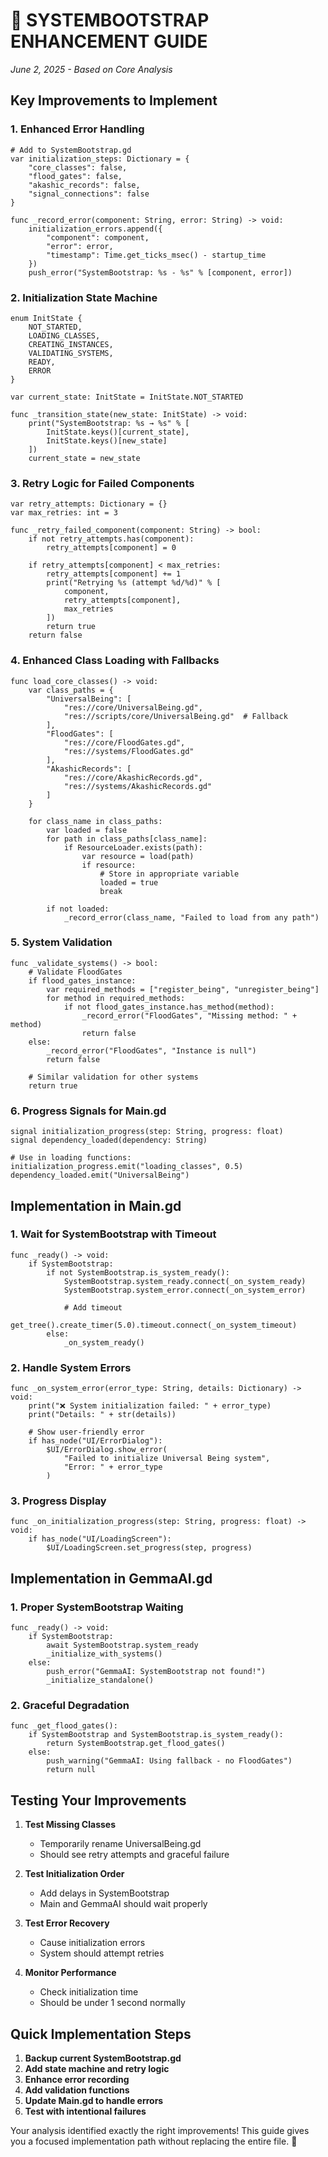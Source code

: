# 🚀 SYSTEMBOOTSTRAP ENHANCEMENT GUIDE
*June 2, 2025 - Based on Core Analysis*

## Key Improvements to Implement

### 1. **Enhanced Error Handling**
```gdscript
# Add to SystemBootstrap.gd
var initialization_steps: Dictionary = {
    "core_classes": false,
    "flood_gates": false, 
    "akashic_records": false,
    "signal_connections": false
}

func _record_error(component: String, error: String) -> void:
    initialization_errors.append({
        "component": component,
        "error": error,
        "timestamp": Time.get_ticks_msec() - startup_time
    })
    push_error("SystemBootstrap: %s - %s" % [component, error])
```

### 2. **Initialization State Machine**
```gdscript
enum InitState {
    NOT_STARTED,
    LOADING_CLASSES,
    CREATING_INSTANCES,
    VALIDATING_SYSTEMS,
    READY,
    ERROR
}

var current_state: InitState = InitState.NOT_STARTED

func _transition_state(new_state: InitState) -> void:
    print("SystemBootstrap: %s → %s" % [
        InitState.keys()[current_state],
        InitState.keys()[new_state]
    ])
    current_state = new_state
```

### 3. **Retry Logic for Failed Components**
```gdscript
var retry_attempts: Dictionary = {}
var max_retries: int = 3

func _retry_failed_component(component: String) -> bool:
    if not retry_attempts.has(component):
        retry_attempts[component] = 0
    
    if retry_attempts[component] < max_retries:
        retry_attempts[component] += 1
        print("Retrying %s (attempt %d/%d)" % [
            component, 
            retry_attempts[component], 
            max_retries
        ])
        return true
    return false
```

### 4. **Enhanced Class Loading with Fallbacks**
```gdscript
func load_core_classes() -> void:
    var class_paths = {
        "UniversalBeing": [
            "res://core/UniversalBeing.gd",
            "res://scripts/core/UniversalBeing.gd"  # Fallback
        ],
        "FloodGates": [
            "res://core/FloodGates.gd",
            "res://systems/FloodGates.gd"
        ],
        "AkashicRecords": [
            "res://core/AkashicRecords.gd",
            "res://systems/AkashicRecords.gd"
        ]
    }
    
    for class_name in class_paths:
        var loaded = false
        for path in class_paths[class_name]:
            if ResourceLoader.exists(path):
                var resource = load(path)
                if resource:
                    # Store in appropriate variable
                    loaded = true
                    break
        
        if not loaded:
            _record_error(class_name, "Failed to load from any path")
```

### 5. **System Validation**
```gdscript
func _validate_systems() -> bool:
    # Validate FloodGates
    if flood_gates_instance:
        var required_methods = ["register_being", "unregister_being"]
        for method in required_methods:
            if not flood_gates_instance.has_method(method):
                _record_error("FloodGates", "Missing method: " + method)
                return false
    else:
        _record_error("FloodGates", "Instance is null")
        return false
    
    # Similar validation for other systems
    return true
```

### 6. **Progress Signals for Main.gd**
```gdscript
signal initialization_progress(step: String, progress: float)
signal dependency_loaded(dependency: String)

# Use in loading functions:
initialization_progress.emit("loading_classes", 0.5)
dependency_loaded.emit("UniversalBeing")
```

## Implementation in Main.gd

### 1. **Wait for SystemBootstrap with Timeout**
```gdscript
func _ready() -> void:
    if SystemBootstrap:
        if not SystemBootstrap.is_system_ready():
            SystemBootstrap.system_ready.connect(_on_system_ready)
            SystemBootstrap.system_error.connect(_on_system_error)
            
            # Add timeout
            get_tree().create_timer(5.0).timeout.connect(_on_system_timeout)
        else:
            _on_system_ready()
```

### 2. **Handle System Errors**
```gdscript
func _on_system_error(error_type: String, details: Dictionary) -> void:
    print("❌ System initialization failed: " + error_type)
    print("Details: " + str(details))
    
    # Show user-friendly error
    if has_node("UI/ErrorDialog"):
        $UI/ErrorDialog.show_error(
            "Failed to initialize Universal Being system",
            "Error: " + error_type
        )
```

### 3. **Progress Display**
```gdscript
func _on_initialization_progress(step: String, progress: float) -> void:
    if has_node("UI/LoadingScreen"):
        $UI/LoadingScreen.set_progress(step, progress)
```

## Implementation in GemmaAI.gd

### 1. **Proper SystemBootstrap Waiting**
```gdscript
func _ready() -> void:
    if SystemBootstrap:
        await SystemBootstrap.system_ready
        _initialize_with_systems()
    else:
        push_error("GemmaAI: SystemBootstrap not found!")
        _initialize_standalone()
```

### 2. **Graceful Degradation**
```gdscript
func _get_flood_gates():
    if SystemBootstrap and SystemBootstrap.is_system_ready():
        return SystemBootstrap.get_flood_gates()
    else:
        push_warning("GemmaAI: Using fallback - no FloodGates")
        return null
```

## Testing Your Improvements

1. **Test Missing Classes**
   - Temporarily rename UniversalBeing.gd
   - Should see retry attempts and graceful failure

2. **Test Initialization Order**
   - Add delays in SystemBootstrap
   - Main and GemmaAI should wait properly

3. **Test Error Recovery**
   - Cause initialization errors
   - System should attempt retries

4. **Monitor Performance**
   - Check initialization time
   - Should be under 1 second normally

## Quick Implementation Steps

1. **Backup current SystemBootstrap.gd**
2. **Add state machine and retry logic**
3. **Enhance error recording**
4. **Add validation functions**
5. **Update Main.gd to handle errors**
6. **Test with intentional failures**

Your analysis identified exactly the right improvements! This guide gives you a focused implementation path without replacing the entire file. 🚀
